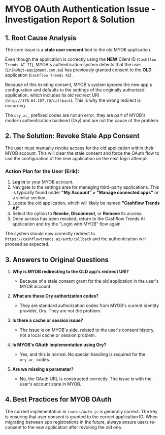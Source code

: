 # MYOB OAuth Authentication Issue - Investigation Report & Solution

## 1. Root Cause Analysis

The core issue is a **stale user consent** tied to the old MYOB application.

Even though the application is correctly using the **NEW** Client ID (`Cashflow Trends AI II`), MYOB's authentication system detects that the user (`Erik@hit-equipment.com.au`) has previously granted consent to the **OLD** application (`Cashflow Trends AI`).

Because of this existing consent, MYOB's system ignores the new app's configuration and defaults to the settings of the originally authorized application, which includes its old redirect URI (`http://170.64.187.70/callback`). This is why the wrong redirect is occurring.

The `ory_ac_` prefixed codes are not an error; they are part of MYOB's modern authentication backend (Ory) and are not the cause of the problem.

## 2. The Solution: Revoke Stale App Consent

The user must manually revoke access for the old application within their MYOB account. This will clear the stale consent and force the OAuth flow to use the configuration of the new application on the next login attempt.

### Action Plan for the User (Erik):

1.  **Log in** to your MYOB account.
2.  Navigate to the settings area for managing third-party applications. This is typically found under **"My Account" > "Manage connected apps"** or a similar section.
3.  Locate the old application, which will likely be named **"Cashflow Trends AI"**.
4.  Select the option to **Revoke**, **Disconnect**, or **Remove** its access.
5.  Once access has been revoked, return to the Cashflow Trends AI application and try the "Login with MYOB" flow again.

The system should now correctly redirect to `https://cashflowtrends.ai/auth/callback` and the authentication will proceed as expected.

## 3. Answers to Original Questions

1.  **Why is MYOB redirecting to the OLD app's redirect URI?**
    -   Because of a stale consent grant for the old application in the user's MYOB account.

2.  **What are these Ory authorization codes?**
    -   They are standard authorization codes from MYOB's current identity provider, Ory. They are not the problem.

3.  **Is there a cache or session issue?**
    -   The issue is on MYOB's side, related to the user's consent history, not a local cache or session problem.

4.  **Is MYOB's OAuth implementation using Ory?**
    -   Yes, and this is normal. No special handling is required for the `ory_ac_` codes.

5.  **Are we missing a parameter?**
    -   No, the OAuth URL is constructed correctly. The issue is with the user's account state in MYOB.

## 4. Best Practices for MYOB OAuth

The current implementation in `routes/auth.js` is generally correct. The key is ensuring that user consent is granted to the correct application ID. When migrating between app registrations in the future, always ensure users re-consent to the new application after revoking the old one.